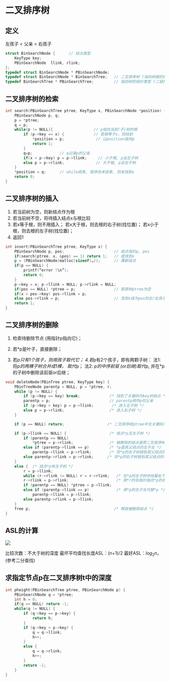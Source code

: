 <script type="text/x-mathjax-config">
MathJax.Hub.Config({
    showProcessingMessages: false,
    messageStyle: "none",
    extensions: ["tex2jax.js"],
    jax: ["input/TeX", "output/HTML-CSS"],
    tex2jax: {
        inlineMath: [ ['$','$'], ["\\(","\\)"] ],
        displayMath: [ ['$$','$$'], ["\\[","\\]"] ],
        skipTags: ['script', 'noscript', 'style', 'textarea', 'pre','code','a'],
        ignoreClass:"comment-content"
    },
    "HTML-CSS": {
        availableFonts: ["STIX","TeX"],
        showMathMenu: false,
        linebreaks: {
            automatic: true
        }
    }
});
</script>
<script src="https://cdnjs.cloudflare.com/ajax/libs/mathjax/2.7.1/MathJax.js?config=TeX-MML-AM_CHTML"></script>


# 二叉排序树
## 定义
左孩子 < 父亲 < 右孩子

```c
struct BinSearchNode {      // 结点类型
    KeyType key;
    PBinSearchNode  llink, rlink;
};
typedef struct BinSearchNode * PBinSearchNode;
typedef struct BinSearchNode * BinSearchTree;   // 二叉排序树 (指向树根的指针)类型
typedef BinSearchTree * PBinSearchTree;         // 指向树的指针类型 (二级指针类型)
```

## 二叉排序树的检索
```c
int search(PBinSearchTree ptree, KeyType x, PBinSearchNode *position) { 
    PBinSearchNode p, q;
    p = *ptree; 
    q = p;  
    while(p != NULL){                  // p指向当前(子)树的根
        if (p->key == x) {             // 若根等于x，则找到
            *position = p;              // 让position指向p
            return 1; 
        }
        q=p;            // q记录p的父亲
        if(x < p->key) p = p->llink;     // 小于根, p去左子树
        else p = p->rlink;              // 大于根, p去右子树
    }
    *position = q;      // while结束, 程序尚未结束, 则未找到x
    return 0; 
}
```

## 二叉排序树的插入
1. 若当前树为空，则新结点作为根
2. 若当前树不空，将待插入结点x与根比较
3. 若x等于根，则不用插入；
若x大于根，则去根的右子树(找位置)；
若x小于根，则去根的左子树(找位置)；
4. 返回1

```c
int insert(PBinSearchTree ptree, KeyType x) { 
    PBinSearchNode p, pos;                      // 结点指针p, pos
    if(search(ptree, x, &pos) == 1) return 1;   // 查找到x
    p = (PBinSearchNode)malloc(sizeof(…));      // 置新结点
    if(p == NULL) {
        printf(“error !\n”);  
        return 0;
    } 
    p->key = x; p->llink = NULL; p->rlink = NULL; 
    if(pos == NULL) *ptree = p;                 // 若原树ptree为空
    if(x < pos->key) pos->llink = p; 
    else pos->rlink = p;                        // 否则x成为pos的左/右孩子
    return 1; 
}
```


## 二叉排序树的删除
1. 检索待删除节点 (用指针p指向它)；
2. 若*p是叶子，直接删除；

3. 若*p只有1个孩子，则用孩子取代它；
4.若*p有2个孩子，即有两颗子树：
法1: 将*p的两棵子树合并成1棵，
        取代*p；
法2: *p的中序前驱 (or后继)取代*p,
        并在*p的子树中删除该前驱or后继；
```c
void deleteNode(PBinTree ptree, KeyType key) {
    PBinTreeNode parentp = NULL, p = *ptree, r;
    while (p != NULL) {
        if (p->key == key) break;             /* 找到了关键码为key的结点 */
        parentp = p;                          // parentp用作p的父亲
        if (p->key > key) p = p->llink;        /* 进入左子树 */
        else p = p->rlink;                    /* 进入右子树 */
    }

    if (p == NULL) return;                   /* 二叉排序树ptree中无关键码为key的结点 */

    if (p->llink == NULL) {                   /* 结点*p无左子树 */
        if (parentp == NULL)  
            *ptree = p->rlink;                /* 被删除的结点是原二叉排序树的根结点*/
        else if (parentp->llink == p)         /* *p是其父结点的左子女 */
            parentp->llink = p->rlink;        /* 将*p的右子树链到其父结点的左链上 */
        else parentp->rlink = p->rlink;      /* 将*p的右子树链到其父结点的右链上 */
    }
    else {  /* 结点*p有左子树 */
        r = p->llink;
        while (r->rlink != NULL) r = r->rlink;   /* 在*p的左子树中找最右下结点*r */
        r->rlink = p->rlink;                     /* 用*r的右指针指向*p的右子女 */
        if (parentp == NULL) *ptree = p->llink;
        else if (parentp->llink == p)            /* 用*p的左子女代替*p */
            parentp->llink = p->llink;
        else parentp->rlink = p->llink;
    }
    free p;                                     /* 释放被删除结点 */
}
```


## ASL的计算
![](http://oqcr0rg2c.bkt.clouddn.com/17-5-22/41310991-file_1495453533122_c74e.png)

比较次数：不大于树的深度
最坏平均查找长度ASL：(n+1)/2
最好ASL：$log_2n$，(参考二分查找)


## 求指定节点p在二叉排序树t中的深度
```c
int pheight(PBinSearchTree ptree, PBinSearchNode p) {
    PBinSearchNode q = *ptree;
    int h = 0;
    if(q == NULL) return -1;
    while(q != NULL) {
        if (q->key == p->key) {
            return h;
        }
        if (q->key > p->key) {
            q = q->llink;
            h++;
        }
        else {
            q = q->rlink;
            h++;
        }
        return -1;
    }
}
```